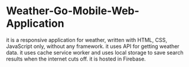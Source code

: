 # Weather-Go-Mobile-Web-Application
it is a responsive application for weather, written with HTML, CSS, JavaScript only, without any framework. it uses API for getting weather data. it uses cache service worker and uses local storage to save search results when the internet cuts off. it is hosted in Firebase.
